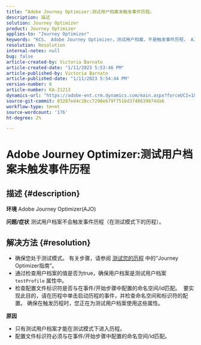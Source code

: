 ```yaml
---
title: “Adobe Journey Optimizer:测试用户档案未触发事件历程。
description: 描述
solution: Journey Optimizer
product: Journey Optimizer
applies-to: "Journey Optimizer"
keywords: "KCS， Adobe Journey Optimizer，测试用户档案，不是触发事件历程， AJO"
resolution: Resolution
internal-notes: null
bug: false
article-created-by: Victoria Barnato
article-created-date: "1/11/2023 5:53:46 PM"
article-published-by: Victoria Barnato
article-published-date: "1/11/2023 5:54:44 PM"
version-number: 6
article-number: KA-21213
dynamics-url: "https://adobe-ent.crm.dynamics.com/main.aspx?forceUCI=1&pagetype=entityrecord&etn=knowledgearticle&id=b09b7ee4-d891-ed11-aad1-6045bd006d92"
source-git-commit: 03287ed4c28cc7290e679f7516d3748639874da6
workflow-type: tm+mt
source-wordcount: '176'
ht-degree: 2%

---
```


# Adobe Journey Optimizer:测试用户档案未触发事件历程

## 描述 {#description}

<b>环境</b>
Adobe Journey Optimizer(AJO)


<b>问题/症状</b>
测试用户档案不会触发事件历程（在测试模式下的历程）。


## 解决方法 {#resolution}


- 确保您处于测试模式。 有关步骤，请参阅 [测试您的历程](https://experienceleague.adobe.com/docs/journey-optimizer/using/orchestrate-journeys/create-journey/testing-the-journey.html) 中的“Journey Optimizer指南”。
- 通过检查用户档案的值是否为true，确保用户档案是测试用户档案 `testProfile` 属性中。
- 检查配置文件标识符是否与在事件/开始步骤中配置的命名空间/id匹配。  要实现此目的，请在历程中单击启动历程的事件，并检查命名空间和标识符的配置。 确保在触发历程时，您正在为测试用户档案使用这些属性。

<b>原因</b>
- 只有测试用户档案才能在测试模式下进入历程。
- 配置文件标识符必须与在事件/开始步骤中配置的命名空间/id匹配。

